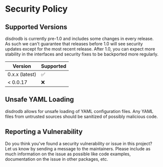 # Security Policy

## Supported Versions

disdrodb is currently pre-1.0 and includes some changes in every release. As such we can't
guarantee that releases before 1.0 will see security updates except for the most recent
release. After 1.0, you can expect more stability in the interfaces and security fixes to be
backported more regularly.

| Version        | Supported          |
| -------------- | ------------------ |
| 0.x.x (latest) | :white_check_mark: |
| \< 0.0.17      | :x:                |

## Unsafe YAML Loading

disdrodb allows for unsafe loading of YAML configuration files. Any YAML files
from untrusted sources should be sanitized of possibly malicious code.

## Reporting a Vulnerability

Do you think you've found a security vulnerability or issue in this project? Let us know by sending
a message to the maintainers. Please include as much information on
the issue as possible like code examples, documentation on the issue in other packages, etc.
